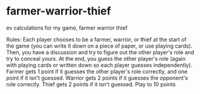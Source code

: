 # farmer-warrior-thief
ev calculations for my game, farmer warrior thief

Rules:
Each player chooses to be a farmer, warrior, or thief at the start of the game (you can write it down on a piece of paper, or use playing cards). Then, you have a discussion and try to figure out the other player's role and try to conceal yours. At the end, you guess the other player's role (again with playing cards or written down so each player guesses independently). Farmer gets 1 point if it guesses the other player's role correctly, and one point if it isn't guessed. Warrior gets 2 points if it guesses the opponent's role correctly. Thief gets 2 points if it isn't guessed. Play to 10 points
